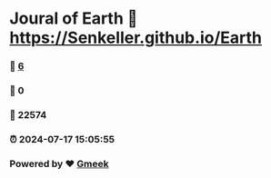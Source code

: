 # Joural of Earth :link: https://Senkeller.github.io/Earth 
### :page_facing_up: [6](https://Senkeller.github.io/Earth/tag.html) 
### :speech_balloon: 0 
### :hibiscus: 22574 
### :alarm_clock: 2024-07-17 15:05:55 
### Powered by :heart: [Gmeek](https://github.com/Meekdai/Gmeek)
